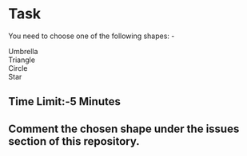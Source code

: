 # Task  
  
  
You need to choose one of the following shapes: -  

Umbrella  
Triangle  
Circle  
Star  
  
## Time Limit:-5 Minutes  
  
## Comment the chosen shape under the issues section of this repository.  
